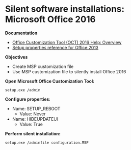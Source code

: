 # Silent software installations: Microsoft Office 2016

<b>Documentation</b>

* [Office Customization Tool (OCT) 2016 Help: Overview](https://learn.microsoft.com/en-us/deployoffice/oct/oct-2016-help-overview)<br />
* [Setup properties reference for Office 2013](https://learn.microsoft.com/en-us/previous-versions/office/office-2013-resource-kit/cc179018(v=office.15))

<b>Objectives</b>

* Create MSP customization file
* Use MSP customization file to silently install Office 2016

<b>Open Microsoft Office Customization Tool:</b>

```batch
setup.exe /admin
```

<b>Configure properties:</b>

* Name: SETUP_REBOOT
    * Value: Never
* Name: HIDEUPDATEUI
    * Value: True

<b>Perform silent installation:</b>

```batch
setup.exe /adminfile configuration.MSP
```